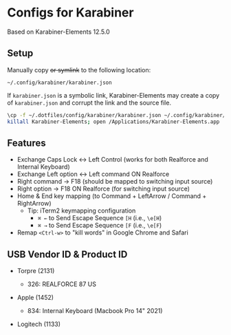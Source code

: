 # Configs for Karabiner

Based on Karabiner-Elements 12.5.0


## Setup

Manually copy <s>or symlink</s> to the following location:

```
~/.config/karabiner/karabiner.json
```

If `karabiner.json` is a symbolic link, Karabiner-Elements may create a copy of `karabiner.json` and corrupt the link and the source file.

```bash
\cp -f ~/.dotfiles/config/karabiner/karabiner.json ~/.config/karabiner/karabiner.json
killall Karabiner-Elements; open /Applications/Karabiner-Elements.app
```


## Features

- Exchange Caps Lock <-> Left Control  (works for both Realforce and Internal Keyboard)
- Exchange Left option <-> Left command ON Realforce
- Right command -> F18  (should be mapped to switching input source)
- Right option -> F18 ON Realforce  (for switching input source)
- Home & End key mapping (to Command + LeftArrow / Command + RightArrow)
    - Tip: iTerm2 keymapping configuration
      - `⌘ ←` to Send Escape Sequence `[H`  (i.e., `\e[H`)
      - `⌘ →` to Send Escape Sequence `[F`  (i.e., `\e[F`)
- Remap `<Ctrl-w>` to "kill words" in Google Chrome and Safari


## USB Vendor ID & Product ID

- Torpre (2131)
  - 326: REALFORCE 87 US

- Apple (1452)
  - 834: Internal Keyboard (Macbook Pro 14" 2021)

- Logitech (1133)
